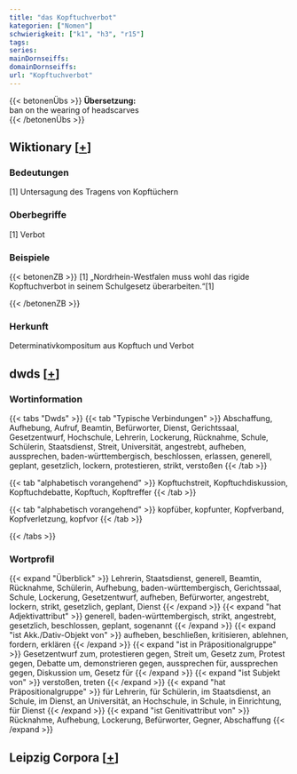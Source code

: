```yaml
---
title: "das Kopftuchverbot"
kategorien: ["Nomen"]
schwierigkeit: ["k1", "h3", "r15"]
tags:
series:
mainDornseiffs:
domainDornseiffs:
url: "Kopftuchverbot"
---
```


{{< betonenÜbs >}}
**Übersetzung:**  
ban on the wearing of headscarves  
{{< /betonenÜbs >}}

## Wiktionary [[+](https://de.wiktionary.org/wiki/Kopftuchverbot)]

### Bedeutungen
[1] Untersagung des Tragens von Kopftüchern  

### Oberbegriffe
[1] Verbot  

### Beispiele
{{< betonenZB >}}
[1] „Nordrhein-Westfalen muss wohl das rigide Kopftuchverbot in seinem Schulgesetz überarbeiten.“[1]  

{{< /betonenZB >}}
### Herkunft
Determinativkompositum aus Kopftuch und Verbot  



## dwds [[+](https://www.dwds.de/wb/Kopftuchverbot)]

### Wortinformation
{{< tabs "Dwds" >}}
{{< tab "Typische Verbindungen" >}}
Abschaffung, Aufhebung, Aufruf, Beamtin, Befürworter, Dienst, Gerichtssaal, Gesetzentwurf, Hochschule, Lehrerin, Lockerung, Rücknahme, Schule, Schülerin, Staatsdienst, Streit, Universität, angestrebt, aufheben, aussprechen, baden-württembergisch, beschlossen, erlassen, generell, geplant, gesetzlich, lockern, protestieren, strikt, verstoßen
{{< /tab >}}

{{< tab "alphabetisch vorangehend" >}}
Kopftuchstreit, Kopftuchdiskussion, Kopftuchdebatte, Kopftuch, Kopftreffer
{{< /tab >}}

{{< tab "alphabetisch vorangehend" >}}
kopfüber, kopfunter, Kopfverband, Kopfverletzung, kopfvor
{{< /tab >}}

{{< /tabs >}}

### Wortprofil
{{< expand "Überblick" >}} Lehrerin, Staatsdienst, generell, Beamtin, Rücknahme, Schülerin, Aufhebung, baden-württembergisch, Gerichtssaal, Schule, Lockerung, Gesetzentwurf, aufheben, Befürworter, angestrebt, lockern, strikt, gesetzlich, geplant, Dienst {{< /expand >}}
{{< expand "hat Adjektivattribut" >}} generell, baden-württembergisch, strikt, angestrebt, gesetzlich, beschlossen, geplant, sogenannt {{< /expand >}}
{{< expand "ist Akk./Dativ-Objekt von" >}} aufheben, beschließen, kritisieren, ablehnen, fordern, erklären {{< /expand >}}
{{< expand "ist in Präpositionalgruppe" >}} Gesetzentwurf zum, protestieren gegen, Streit um, Gesetz zum, Protest gegen, Debatte um, demonstrieren gegen, aussprechen für, aussprechen gegen, Diskussion um, Gesetz für {{< /expand >}}
{{< expand "ist Subjekt von" >}} verstoßen, treten {{< /expand >}}
{{< expand "hat Präpositionalgruppe" >}} für Lehrerin, für Schülerin, im Staatsdienst, an Schule, im Dienst, an Universität, an Hochschule, in Schule, in Einrichtung, für Dienst {{< /expand >}}
{{< expand "ist Genitivattribut von" >}} Rücknahme, Aufhebung, Lockerung, Befürworter, Gegner, Abschaffung {{< /expand >}}

## Leipzig Corpora [[+](https://corpora.uni-leipzig.de/en/res?word=Kopftuchverbot&corpusId=deu_newscrawl-public_2018)]

